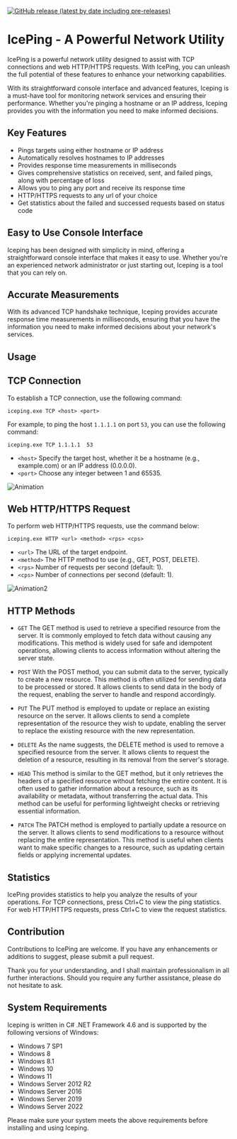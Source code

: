 [![GitHub release (latest by date including pre-releases)](https://img.shields.io/github/v/release/alexandrosntonas/Iceping?include_prereleases)](https://github.com/alexandrosntonas/Iceping/releases/latest)

# IcePing - A Powerful Network Utility

IcePing is a powerful network utility designed to assist with TCP connections and web HTTP/HTTPS requests. With IcePing, you can unleash the full potential of these features to enhance your networking capabilities.

With its straightforward console interface and advanced features, Iceping is a must-have tool for monitoring network services and ensuring their performance. Whether you're pinging a hostname or an IP address, Iceping provides you with the information you need to make informed decisions.

## Key Features
- Pings targets using either hostname or IP address
- Automatically resolves hostnames to IP addresses
- Provides response time measurements in milliseconds
- Gives comprehensive statistics on received, sent, and failed pings, along with percentage of loss
- Allows you to ping any port and receive its response time
- HTTP/HTTPS requests to any url of your choice
- Get statistics about the failed and successed requests based on status code

## Easy to Use Console Interface
Iceping has been designed with simplicity in mind, offering a straightforward console interface that makes it easy to use. Whether you're an experienced network administrator or just starting out, Iceping is a tool that you can rely on.

## Accurate Measurements
With its advanced TCP handshake technique, Iceping provides accurate response time measurements in milliseconds, ensuring that you have the information you need to make informed decisions about your network's services.

## Usage
## TCP Connection
To establish a TCP connection, use the following command:

```
iceping.exe TCP <host> <port>
```

For example, to ping the host `1.1.1.1` on port `53`, you can use the following command:

```
iceping.exe TCP 1.1.1.1  53
```

- ``<host>`` Specify the target host, whether it be a hostname (e.g., example.com) or an IP address (0.0.0.0).
- ``<port>`` Choose any integer between 1 and 65535.
  
![Animation](https://github.com/expectedpeguin/Iceping/assets/124583215/337d3435-51b8-4953-ad4f-4f86ad416e93)

## Web HTTP/HTTPS Request
To perform web HTTP/HTTPS requests, use the command below:
```
iceping.exe HTTP <url> <method> <rps> <cps>
```
- ``<url>`` The URL of the target endpoint.
- ``<method>`` The HTTP method to use (e.g., GET, POST, DELETE).
- ``<rps>`` Number of requests per second (default: 1).
- ``<cps>`` Number of connections per second (default: 1).
  
![Animation2](https://github.com/expectedpeguin/Iceping/assets/124583215/63709685-e50c-433e-818b-de814f5900a0)

## HTTP Methods
- ``GET`` The GET method is used to retrieve a specified resource from the server. It is commonly employed to fetch data without causing any modifications. This method is widely used for safe and idempotent operations, allowing clients to access information without altering the server state.

- ``POST`` With the POST method, you can submit data to the server, typically to create a new resource. This method is often utilized for sending data to be processed or stored. It allows clients to send data in the body of the request, enabling the server to handle and respond accordingly.

- ``PUT`` The PUT method is employed to update or replace an existing resource on the server. It allows clients to send a complete representation of the resource they wish to update, enabling the server to replace the existing resource with the new representation.

- ``DELETE`` As the name suggests, the DELETE method is used to remove a specified resource from the server. It allows clients to request the deletion of a resource, resulting in its removal from the server's storage.

- ``HEAD`` This method is similar to the GET method, but it only retrieves the headers of a specified resource without fetching the entire content. It is often used to gather information about a resource, such as its availability or metadata, without transferring the actual data. This method can be useful for performing lightweight checks or retrieving essential information.

- ``PATCH`` The PATCH method is employed to partially update a resource on the server. It allows clients to send modifications to a resource without replacing the entire representation. This method is useful when clients want to make specific changes to a resource, such as updating certain fields or applying incremental updates.

## Statistics
IcePing provides statistics to help you analyze the results of your operations. For TCP connections, press Ctrl+C to view the ping statistics. For web HTTP/HTTPS requests, press Ctrl+C to view the request statistics.

## Contribution
Contributions to IcePing are welcome. If you have any enhancements or additions to suggest, please submit a pull request.

Thank you for your understanding, and I shall maintain professionalism in all further interactions. Should you require any further assistance, please do not hesitate to ask.

## System Requirements
Iceping is written in C# .NET Framework 4.6 and is supported by the following versions of Windows:

- Windows 7 SP1
- Windows 8
- Windows 8.1
- Windows 10
- Windows 11
- Windows Server 2012 R2
- Windows Server 2016
- Windows Server 2019
- Windows Server 2022

Please make sure your system meets the above requirements before installing and using Iceping.
